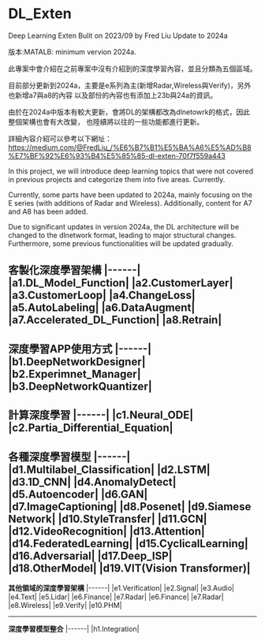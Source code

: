 # DL_Exten
Deep Learning Exten
Bulit on 2023/09 by Fred Liu
Update to 2024a
  
版本:MATALB: minimum vervion 2024a.

此專案中會介紹在之前專案中沒有介紹到的深度學習內容，並且分類為五個區域。  

目前部分更新到2024a，主要是e系列為主(新增Radar,Wireless與Verify)，另外也新增a7與a8的內容
以及部份的內容也有添加上23b與24a的資訊。

由於在2024a中版本有較大更新，會將DL的架構都改為dlnetowrk的格式，因此整個架構也會有大改變，
也陸續將以往的一些功能都進行更新。

詳細內容介紹可以參考以下網址：
https://medium.com/@FredLiu_/%E6%B7%B1%E5%BA%A6%E5%AD%B8%E7%BF%92%E6%93%B4%E5%85%85-dl-exten-70f7f559a443

In this project, we will introduce deep learning topics that were not covered in previous projects and categorize them into five areas.
Currently.

Currently, some parts have been updated to 2024a, mainly focusing on the E series (with additions of Radar and Wireless). Additionally, content for A7 and A8 has been added.

Due to significant updates in version 2024a, the DL architecture will be changed to the dlnetwork format, leading to major structural changes. Furthermore, some previous functionalities will be updated gradually.

**客製化深度學習架構**
|------|
|a1.DL_Model_Function|
|a2.CustomerLayer|
|a3.CustomerLoop|
|a4.ChangeLoss|
|a5.AutoLabeling|
|a6.DataAugment|
|a7.Accelerated_DL_Function|
|a8.Retrain|
------
**深度學習APP使用方式**
|------|
|b1.DeepNetworkDesigner|
|b2.Experimnet_Manager|
|b3.DeepNetworkQuantizer|
------
**計算深度學習**
|------|
|c1.Neural_ODE|
|c2.Partia_Differential_Equation|
------
**各種深度學習模型**
|------|
|d1.Multilabel_Classification|
|d2.LSTM|
|d3.1D_CNN|
|d4.AnomalyDetect|
|d5.Autoencoder|
|d6.GAN|
|d7.ImageCaptioning|
|d8.Posenet|
|d9.Siamese Network|
|d10.StyleTransfer|
|d11.GCN|
|d12.VideoRecognition|
|d13.Attention|
|d14.FederatedLearning|
|d15.CyclicalLearning|
|d16.Adversarial|
|d17.Deep_ISP|
|d18.OtherModel|
|d19.VIT(Vision Transformer)|
------
**其他領域的深度學習架構**
|------|
|e1.Verification|
|e2.Signal|
|e3.Audio|
|e4.Text|
|e5.Lidar|
|e6.Finance|
|e7.Radar|
|e6.Finance|
|e7.Radar|
|e8.Wireless|
|e9.Verify|
|e10.PHM|

------
**深度學習模型整合**
|------|
|h1.Integration|

